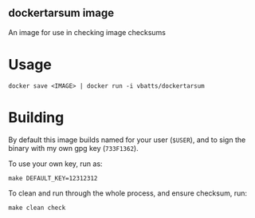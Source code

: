 dockertarsum image
----

An image for use in checking image checksums


Usage
===

	docker save <IMAGE> | docker run -i vbatts/dockertarsum


Building
===

By default this image builds named for your user (`$USER`), and to sign the
binary with my own gpg key (`733F1362`).

To use your own key, run as:

	make DEFAULT_KEY=12312312

To clean and run through the whole process, and ensure checksum, run:

	make clean check

